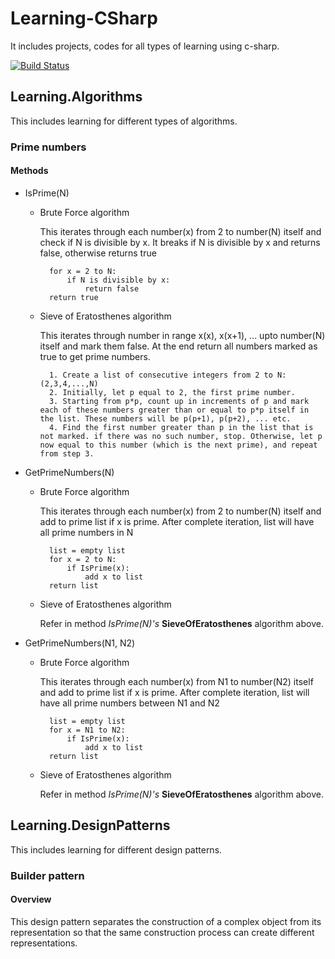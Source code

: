 # Learning-CSharp
It includes projects, codes for all types of learning using c-sharp. 

[![Build Status](https://dev.azure.com/agarwalpeeush/Learning/_apis/build/status/agarwal-peeush.Learning?branchName=master)](https://dev.azure.com/agarwalpeeush/Learning/_build/latest?definitionId=1&branchName=master)

## Learning.Algorithms
This includes learning for different types of algorithms. 

### Prime numbers

#### Methods
+ IsPrime(N)
    * Brute Force algorithm
    
       This iterates through each number(x) from 2 to number(N) itself and check if N is divisible by x. It breaks if N is divisible by x and returns false, otherwise returns true

            for x = 2 to N:
                if N is divisible by x:
                    return false
            return true

    * Sieve of Eratosthenes algorithm
    
        This iterates through number in range x(x), x(x+1), ... upto number(N) itself and mark them false. At the end return all numbers marked as true to get prime numbers. 

            1. Create a list of consecutive integers from 2 to N: (2,3,4,...,N)
            2. Initially, let p equal to 2, the first prime number.
            3. Starting from p*p, count up in increments of p and mark each of these numbers greater than or equal to p*p itself in the list. These numbers will be p(p+1), p(p+2), ... etc.
            4. Find the first number greater than p in the list that is not marked. if there was no such number, stop. Otherwise, let p now equal to this number (which is the next prime), and repeat from step 3.

+ GetPrimeNumbers(N)
    * Brute Force algorithm
    
        This iterates through each number(x) from 2 to number(N) itself and add to prime list if x is prime. After complete iteration, list will have all prime numbers in N

            list = empty list
            for x = 2 to N:
                if IsPrime(x):
                    add x to list
            return list

    * Sieve of Eratosthenes algorithm
        
        Refer in method _IsPrime(N)'s_ __SieveOfEratosthenes__ algorithm above.

+ GetPrimeNumbers(N1, N2)
    * Brute Force algorithm

        This iterates through each number(x) from N1 to number(N2) itself and add to prime list if x is prime. After complete iteration, list will have all prime numbers between N1 and N2

            list = empty list
            for x = N1 to N2:
                if IsPrime(x):
                    add x to list
            return list

    * Sieve of Eratosthenes algorithm
    
        Refer in method _IsPrime(N)'s_ __SieveOfEratosthenes__ algorithm above.



## Learning.DesignPatterns
This includes learning for different design patterns. 

### Builder pattern

#### Overview
This design pattern separates the construction of a complex object from its representation so that the same construction process can create different representations. 